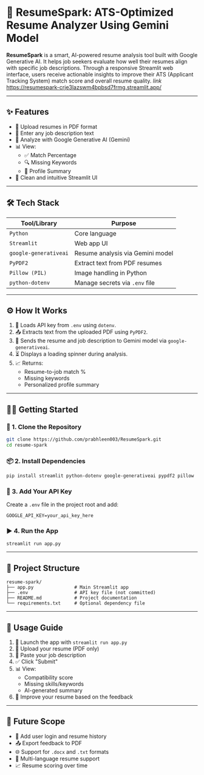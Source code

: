 # 🚀 ResumeSpark: ATS-Optimized Resume Analyzer Using Gemini Model

**ResumeSpark** is a smart, AI-powered resume analysis tool built with Google Generative AI. It helps job seekers evaluate how well their resumes align with specific job descriptions. Through a responsive Streamlit web interface, users receive actionable insights to improve their ATS (Applicant Tracking System) match score and overall resume quality.
*link* https://resumespark-crje3lazswm4bpbsd7frmg.streamlit.app/

---

## ✨ Features

- 📄 Upload resumes in PDF format  
- 📝 Enter any job description text  
- 🤖 Analyze with Google Generative AI (Gemini)  
- 📊 View:
  - ✅ Match Percentage
  - 🔍 Missing Keywords
  - 🧠 Profile Summary  
- 🎨 Clean and intuitive Streamlit UI  

---

## 🛠️ Tech Stack

| Tool/Library             | Purpose                                   |
|--------------------------|-------------------------------------------|
| `Python`                 | Core language                             |
| `Streamlit`              | Web app UI                                |
| `google-generativeai`   | Resume analysis via Gemini model          |
| `PyPDF2`                 | Extract text from PDF resumes             |
| `Pillow (PIL)`           | Image handling in Python                  |
| `python-dotenv`          | Manage secrets via `.env` file            |

---

## ⚙️ How It Works

1. 🔑 Loads API key from `.env` using `dotenv`.  
2. 📤 Extracts text from the uploaded PDF using `PyPDF2`.  
3. 🧠 Sends the resume and job description to Gemini model via `google-generativeai`.  
4. ⏳ Displays a loading spinner during analysis.  
5. 📈 Returns:
   - Resume-to-job match %
   - Missing keywords
   - Personalized profile summary

---

## 🧑‍💻 Getting Started

### 📁 1. Clone the Repository

```bash
git clone https://github.com/prabhleen003/ResumeSpark.git
cd resume-spark
```

### 📦 2. Install Dependencies

```bash
pip install streamlit python-dotenv google-generativeai pypdf2 pillow
```

### 🔐 3. Add Your API Key

Create a `.env` file in the project root and add:

```env
GOOGLE_API_KEY=your_api_key_here
```

### ▶️ 4. Run the App

```bash
streamlit run app.py
```

---

## 📂 Project Structure

```
resume-spark/
├── app.py               # Main Streamlit app
├── .env                 # API key file (not committed)
├── README.md            # Project documentation
└── requirements.txt     # Optional dependency file
```

---

## 🧠 Usage Guide

1. 🚀 Launch the app with `streamlit run app.py`  
2. 📄 Upload your resume (PDF only)  
3. 📝 Paste your job description  
4. ✅ Click "Submit"  
5. 📊 View:
   - Compatibility score
   - Missing skills/keywords
   - AI-generated summary  
6. 🧾 Improve your resume based on the feedback  

---


## 🌟 Future Scope

- 🔐 Add user login and resume history  
- 📤 Export feedback to PDF  
- 🌐 Support for `.docx` and `.txt` formats  
- 💬 Multi-language resume support  
- 📈 Resume scoring over time  


